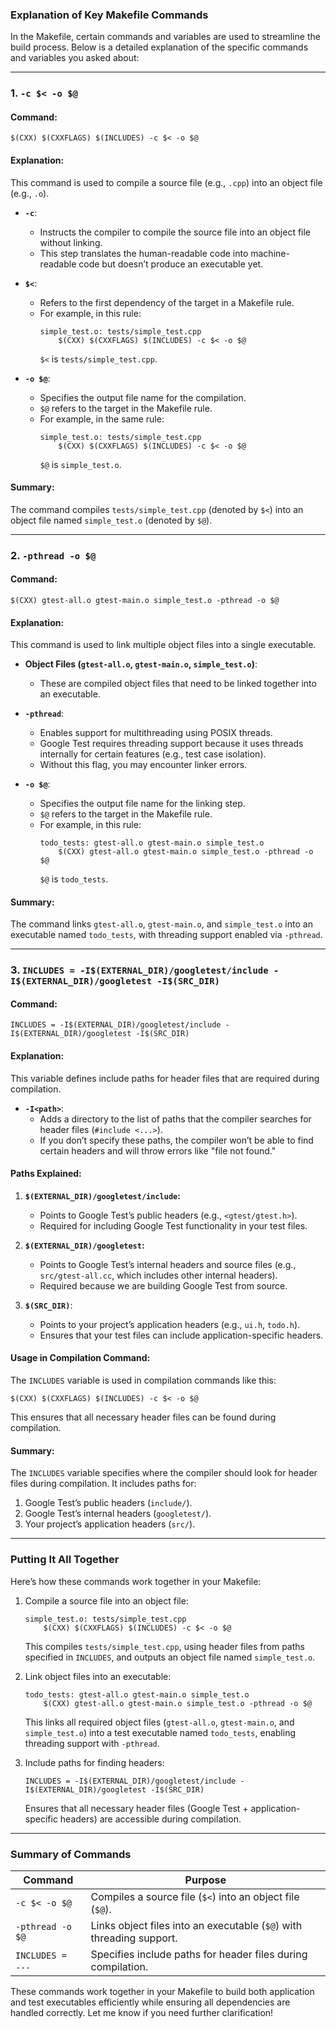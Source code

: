 ### **Explanation of Key Makefile Commands**

In the Makefile, certain commands and variables are used to streamline the build process. Below is a detailed explanation of the specific commands and variables you asked about:

---

### **1. `-c $< -o $@`**

#### **Command:**
```make
$(CXX) $(CXXFLAGS) $(INCLUDES) -c $< -o $@
```

#### **Explanation:**
This command is used to compile a source file (e.g., `.cpp`) into an object file (e.g., `.o`).

- **`-c`**:
  - Instructs the compiler to compile the source file into an object file without linking.
  - This step translates the human-readable code into machine-readable code but doesn’t produce an executable yet.

- **`$<`**:
  - Refers to the first dependency of the target in a Makefile rule.
  - For example, in this rule:
    ```make
    simple_test.o: tests/simple_test.cpp
        $(CXX) $(CXXFLAGS) $(INCLUDES) -c $< -o $@
    ```
    `$<` is `tests/simple_test.cpp`.

- **`-o $@`**:
  - Specifies the output file name for the compilation.
  - `$@` refers to the target in the Makefile rule.
  - For example, in the same rule:
    ```make
    simple_test.o: tests/simple_test.cpp
        $(CXX) $(CXXFLAGS) $(INCLUDES) -c $< -o $@
    ```
    `$@` is `simple_test.o`.

#### **Summary:**
The command compiles `tests/simple_test.cpp` (denoted by `$<`) into an object file named `simple_test.o` (denoted by `$@`).

---

### **2. `-pthread -o $@`**

#### **Command:**
```make
$(CXX) gtest-all.o gtest-main.o simple_test.o -pthread -o $@
```

#### **Explanation:**
This command is used to link multiple object files into a single executable.

- **Object Files (`gtest-all.o`, `gtest-main.o`, `simple_test.o`)**:
  - These are compiled object files that need to be linked together into an executable.

- **`-pthread`**:
  - Enables support for multithreading using POSIX threads.
  - Google Test requires threading support because it uses threads internally for certain features (e.g., test case isolation).
  - Without this flag, you may encounter linker errors.

- **`-o $@`**:
  - Specifies the output file name for the linking step.
  - `$@` refers to the target in the Makefile rule.
  - For example, in this rule:
    ```make
    todo_tests: gtest-all.o gtest-main.o simple_test.o
        $(CXX) gtest-all.o gtest-main.o simple_test.o -pthread -o $@
    ```
    `$@` is `todo_tests`.

#### **Summary:**
The command links `gtest-all.o`, `gtest-main.o`, and `simple_test.o` into an executable named `todo_tests`, with threading support enabled via `-pthread`.

---

### **3. `INCLUDES = -I$(EXTERNAL_DIR)/googletest/include -I$(EXTERNAL_DIR)/googletest -I$(SRC_DIR)`**

#### **Command:**
```make
INCLUDES = -I$(EXTERNAL_DIR)/googletest/include -I$(EXTERNAL_DIR)/googletest -I$(SRC_DIR)
```

#### **Explanation:**
This variable defines include paths for header files that are required during compilation.

- **`-I<path>`**:
  - Adds a directory to the list of paths that the compiler searches for header files (`#include <...>`).
  - If you don’t specify these paths, the compiler won’t be able to find certain headers and will throw errors like "file not found."

#### Paths Explained:
1. **`$(EXTERNAL_DIR)/googletest/include`:**
   - Points to Google Test’s public headers (e.g., `<gtest/gtest.h>`).
   - Required for including Google Test functionality in your test files.

2. **`$(EXTERNAL_DIR)/googletest`:**
   - Points to Google Test’s internal headers and source files (e.g., `src/gtest-all.cc`, which includes other internal headers).
   - Required because we are building Google Test from source.

3. **`$(SRC_DIR)`**:
   - Points to your project’s application headers (e.g., `ui.h`, `todo.h`).
   - Ensures that your test files can include application-specific headers.

#### Usage in Compilation Command:
The `INCLUDES` variable is used in compilation commands like this:
```make
$(CXX) $(CXXFLAGS) $(INCLUDES) -c $< -o $@
```
This ensures that all necessary header files can be found during compilation.

#### **Summary:**
The `INCLUDES` variable specifies where the compiler should look for header files during compilation. It includes paths for:
1. Google Test’s public headers (`include/`).
2. Google Test’s internal headers (`googletest/`).
3. Your project’s application headers (`src/`).

---

### Putting It All Together

Here’s how these commands work together in your Makefile:

1. Compile a source file into an object file:
   ```make
   simple_test.o: tests/simple_test.cpp
       $(CXX) $(CXXFLAGS) $(INCLUDES) -c $< -o $@
   ```
   This compiles `tests/simple_test.cpp`, using header files from paths specified in `INCLUDES`, and outputs an object file named `simple_test.o`.

2. Link object files into an executable:
   ```make
   todo_tests: gtest-all.o gtest-main.o simple_test.o
       $(CXX) gtest-all.o gtest-main.o simple_test.o -pthread -o $@
   ```
   This links all required object files (`gtest-all.o`, `gtest-main.o`, and `simple_test.o`) into a test executable named `todo_tests`, enabling threading support with `-pthread`.

3. Include paths for finding headers:
   ```make
   INCLUDES = -I$(EXTERNAL_DIR)/googletest/include -I$(EXTERNAL_DIR)/googletest -I$(SRC_DIR)
   ```
   Ensures that all necessary header files (Google Test + application-specific headers) are accessible during compilation.

---

### Summary of Commands

| Command                         | Purpose                                                                 |
|---------------------------------|-------------------------------------------------------------------------|
| `-c $< -o $@`                   | Compiles a source file (`$<`) into an object file (`$@`).               |
| `-pthread -o $@`                | Links object files into an executable (`$@`) with threading support.   |
| `INCLUDES = ...`                | Specifies include paths for header files during compilation.           |

These commands work together in your Makefile to build both application and test executables efficiently while ensuring all dependencies are handled correctly. Let me know if you need further clarification!
